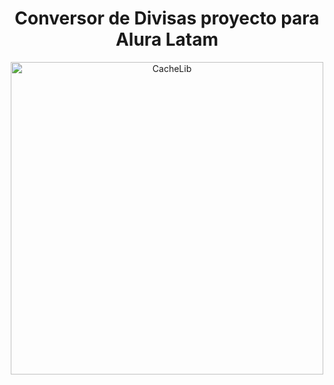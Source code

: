 <h1 align="center"> Conversor de Divisas proyecto para Alura Latam </h1>

<p align="center">
  <img width="500" height="500" alt="CacheLib" src="https://play-lh.googleusercontent.com/mGMPj24uTsKFJz5jzUTi1-kf3PL71bMy9oJtdwF7RXbHJdWqwD-DXHboKNpMObcynQ=w240-h480-rw">
</p>
